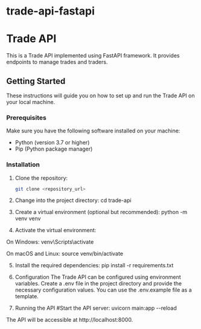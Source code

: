 # trade-api-fastapi
# Trade API

This is a Trade API implemented using FastAPI framework. It provides endpoints to manage trades and traders.

## Getting Started

These instructions will guide you on how to set up and run the Trade API on your local machine.

### Prerequisites

Make sure you have the following software installed on your machine:

- Python (version 3.7 or higher)
- Pip (Python package manager)

### Installation

1. Clone the repository:

   ```bash
   git clone <repository_url>
2. Change into the project directory:
cd trade-api

3. Create a virtual environment (optional but recommended):
python -m venv venv

4. Activate the virtual environment:

On Windows:
venv\Scripts\activate

On macOS and Linux:
source venv/bin/activate

5. Install the required dependencies:
pip install -r requirements.txt

6. Configuration
The Trade API can be configured using environment variables. Create a .env file in the project directory and provide the necessary configuration values. You can use the .env.example file as a template.

7. Running the API
#Start the API server:
uvicorn main:app --reload

The API will be accessible at http://localhost:8000.
